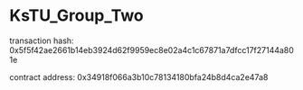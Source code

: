 # KsTU_Group_Two

transaction hash: 0x5f5f42ae2661b14eb3924d62f9959ec8e02a4c1c67871a7dfcc17f27144a801e

contract address: 0x34918f066a3b10c78134180bfa24b8d4ca2e47a8